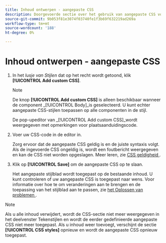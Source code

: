 ```yaml
---
title: Inhoud ontwerpen - aangepaste CSS
description: Doorgevoerde sectie over het gebruik van aangepaste CSS voor het ontwerpen van inhoud
source-git-commit: 9b053f81e3074f03740fe1f3b69f632219ad269a
workflow-type: tm+mt
source-wordcount: '188'
ht-degree: 0%

---
```


# Inhoud ontwerpen - aangepaste CSS

1. In het _lusje van Stijlen_ dat op het recht wordt getoond, klik **[!UICONTROL Add custom CSS]**.

   >[!NOTE]
   >
   >De knop **[!UICONTROL Add custom CSS]** is alleen beschikbaar wanneer de component _[!UICONTROL Body]_is geselecteerd. U kunt echter aangepaste CSS-stijlen toepassen op alle componenten in de stijl.

   De pop-upeditor van _[!UICONTROL Add custom CSS]_wordt weergegeven met opmerkingen voor plaatsaanduidingscode.

1. Voer uw CSS-code in de editor in.

   Zorg ervoor dat de aangepaste CSS geldig is en de juiste syntaxis volgt. Als de ingevoerde CSS ongeldig is, wordt een foutbericht weergegeven en kan de CSS niet worden opgeslagen. Meer leren, zie [ CSS geldigheid ](../user/content/design-custom-css.md#css-validity).

1. Klik op **[!UICONTROL Save]** om de aangepaste CSS op te slaan.

   Het aangepaste stijlblad wordt toegepast op de bestaande inhoud. U kunt controleren of uw aangepaste CSS is toegepast naar wens. Voor informatie over hoe te om veranderingen aan te brengen en de toepassing van het stijlblad aan te passen, zie [ het Oplossen van problemen ](../user/content/design-custom-css.md#troubleshooting).

>[!NOTE]
>
>  Als u alle inhoud verwijdert, wordt de CSS-sectie niet meer weergegeven in het deelvenster Tekenstijlen en wordt de eerder gedefinieerde aangepaste CSS niet meer toegepast. Als u inhoud weer toevoegt, verschijnt de sectie **[!UICONTROL CSS styles]** opnieuw en wordt de aangepaste CSS opnieuw toegepast.
